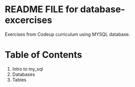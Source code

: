 # README FILE for database-excercises

Exercises from Codeup curriculum using MYSQL database.

# Table of Contents
1. Intro to my_sql
2. Databases
3. Tables
